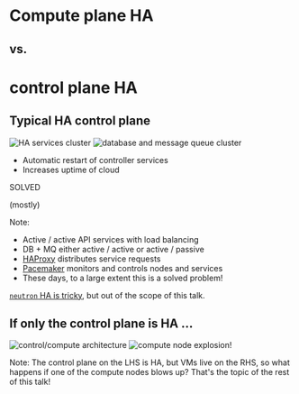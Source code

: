 <!-- .slide: data-state="section-break" id="compute-vs-control" data-timing="5" -->
# Compute plane HA
## vs.
# control plane HA


<!-- .slide: data-state="normal" id="control-plane" class="diagram-and-list" data-timing="20" -->
## Typical HA control plane

<div class="diagrams">
    <img class="services" data-src="images/services-cluster.svg"
         alt="HA services cluster" />
    <img class="db-mq" data-src="images/DB-MQ-cluster.svg"
         alt="database and message queue cluster" />
</div>

*   <!-- .element: class="fragment" -->
    Automatic restart of controller services
*   <!-- .element: class="fragment" -->
    Increases uptime of cloud

<div class="solved stamp fragment">
    <p class="solved">SOLVED</p>
    <p class="mostly fragment">(mostly)</p>
</div>

Note:
- Active / active API services with load balancing
- DB + MQ either active / active or active / passive
- [HAProxy](http://www.haproxy.org/) distributes service requests
- [Pacemaker](http://clusterlabs.org/) monitors and controls nodes and services
- These days, to a large extent this is a solved problem!

[`neutron` HA is tricky](https://youtu.be/vBZgtHgSdOY), but out of the
scope of this talk.


<!-- .slide: data-state="normal" id="compute-failure" data-menu-title="Compute failure" data-timing="15" -->
## If only the control plane is HA …

<img class="arch" alt="control/compute architecture" data-src="images/architecture.svg" />
<img class="fragment bang" alt="compute node explosion!" data-src="images/explosion.svg" />

Note:
The control plane on the LHS is HA, but VMs live on the RHS,
so what happens if one of the compute nodes blows up?  That's
the topic of the rest of this talk!
